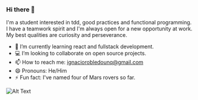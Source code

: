 ### Hi there 👋

I'm a student interested in tdd, good practices and functional programming.
I have a teamwork spirit and I'm always open for a new opportunity at work.
My best qualities are curiosity and perseverance.

- 🌱 I’m currently learning react and fullstack development.
- 💻 I’m looking to collaborate on open source projects.
- 📫 How to reach me: ignaciorobledounq@gmail.com
- 😄 Pronouns: He/Him
- ⚡ Fun fact: I've named four of Mars rovers so far.

![Alt Text](https://github.githubassets.com/images/mona-whisper.gif)

